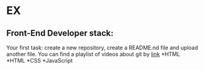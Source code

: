 # EX
## Front-End Developer stack:

Your first task: create a new repository, create a README.nd file and upload another file.
You can find a playlist of videos about git by [link](https://www.youtube.com/watch?v=MB8B4Y9Io18)
*HTML
*HTML
﻿﻿*CSS
﻿﻿*JavaScript
